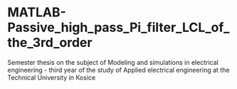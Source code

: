 # MATLAB-Passive_high_pass_Pi_filter_LCL_of_the_3rd_order
Semester thesis on the subject of Modeling and simulations in electrical engineering - third year of the study of Applied electrical engineering at the Technical University in Kosice
